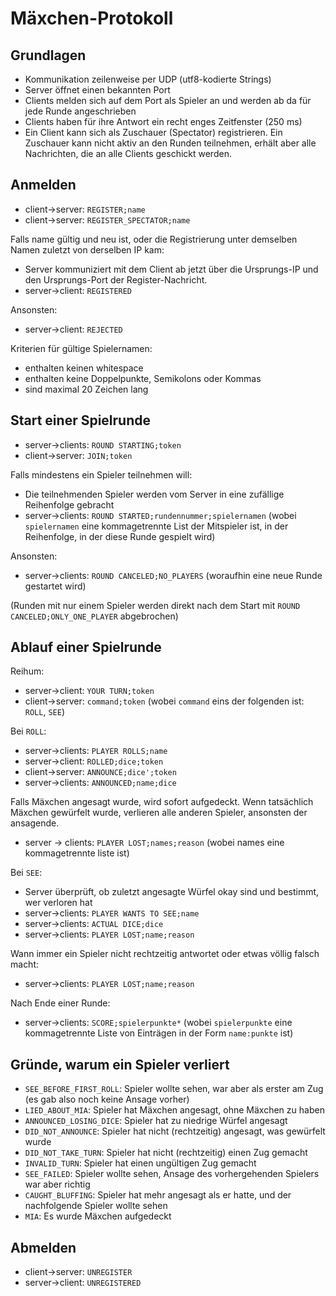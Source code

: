 Mäxchen-Protokoll
=================

Grundlagen
----------
- Kommunikation zeilenweise per UDP (utf8-kodierte Strings)
- Server öffnet einen bekannten Port
- Clients melden sich auf dem Port als Spieler an und werden ab da für jede Runde angeschrieben
- Clients haben für ihre Antwort ein recht enges Zeitfenster (250 ms)
- Ein Client kann sich als Zuschauer (Spectator) registrieren. Ein Zuschauer kann nicht aktiv an den Runden teilnehmen, erhält aber alle Nachrichten, die an alle Clients geschickt werden.

Anmelden
--------
- client->server: `REGISTER;name`
- client->server: `REGISTER_SPECTATOR;name`

Falls name gültig und neu ist, oder die Registrierung unter demselben Namen zuletzt von derselben IP kam:

  - Server kommuniziert mit dem Client ab jetzt über die Ursprungs-IP und den Ursprungs-Port der Register-Nachricht.
  - server->client: `REGISTERED`

Ansonsten:

  - server->client: `REJECTED`

Kriterien für gültige Spielernamen:

- enthalten keinen whitespace
- enthalten keine Doppelpunkte, Semikolons oder Kommas
- sind maximal 20 Zeichen lang

Start einer Spielrunde
-----------------------
- server->clients: `ROUND STARTING;token`
- client->server: `JOIN;token`

Falls mindestens ein Spieler teilnehmen will:

- Die teilnehmenden Spieler werden vom Server in eine zufällige Reihenfolge gebracht
- server->clients: `ROUND STARTED;rundennummer;spielernamen` (wobei `spielernamen` eine kommagetrennte List der Mitspieler ist, in der Reihenfolge, in der diese Runde gespielt wird)

Ansonsten:

- server->clients: `ROUND CANCELED;NO_PLAYERS` (woraufhin eine neue Runde gestartet wird)

(Runden mit nur einem Spieler werden direkt nach dem Start mit `ROUND CANCELED;ONLY_ONE_PLAYER` abgebrochen)

Ablauf einer Spielrunde
-----------------------
Reihum:

- server->client: `YOUR TURN;token`
- client->server: `command;token` (wobei `command` eins der folgenden ist: `ROLL`, `SEE`)
  
Bei `ROLL`:

- server->clients: `PLAYER ROLLS;name`
- server->client: `ROLLED;dice;token`
- client->server: `ANNOUNCE;dice';token`
- server->clients: `ANNOUNCED;name;dice`

Falls Mäxchen angesagt wurde, wird sofort aufgedeckt. Wenn tatsächlich Mäxchen gewürfelt wurde, verlieren alle anderen Spieler, ansonsten der ansagende.

- server -> clients: `PLAYER LOST;names;reason` (wobei names eine kommagetrennte liste ist)

Bei `SEE`:

- Server überprüft, ob zuletzt angesagte Würfel okay sind und bestimmt, wer verloren hat
- server->clients: `PLAYER WANTS TO SEE;name`
- server->clients: `ACTUAL DICE;dice`
- server->clients: `PLAYER LOST;name;reason`

Wann immer ein Spieler nicht rechtzeitig antwortet oder etwas völlig falsch macht:

- server->clients: `PLAYER LOST;name;reason`

Nach Ende einer Runde:

- server->clients: `SCORE;spielerpunkte*` (wobei `spielerpunkte` eine kommagetrennte Liste von Einträgen in der Form `name:punkte` ist)

Gründe, warum ein Spieler verliert
----------------------------------
- `SEE_BEFORE_FIRST_ROLL`: Spieler wollte sehen, war aber als erster am Zug (es gab also noch keine Ansage vorher)
- `LIED_ABOUT_MIA`: Spieler hat Mäxchen angesagt, ohne Mäxchen zu haben
- `ANNOUNCED_LOSING_DICE`: Spieler hat zu niedrige Würfel angesagt
- `DID_NOT_ANNOUNCE`: Spieler hat nicht (rechtzeitig) angesagt, was gewürfelt wurde
- `DID_NOT_TAKE_TURN`: Spieler hat nicht (rechtzeitig) einen Zug gemacht
- `INVALID_TURN`: Spieler hat einen ungültigen Zug gemacht
- `SEE_FAILED`: Spieler wollte sehen, Ansage des vorhergehenden Spielers war aber richtig
- `CAUGHT_BLUFFING`: Spieler hat mehr angesagt als er hatte, und der nachfolgende Spieler wollte sehen
- `MIA`: Es wurde Mäxchen aufgedeckt

Abmelden
--------
- client->server: `UNREGISTER`
- server->client: `UNREGISTERED`
